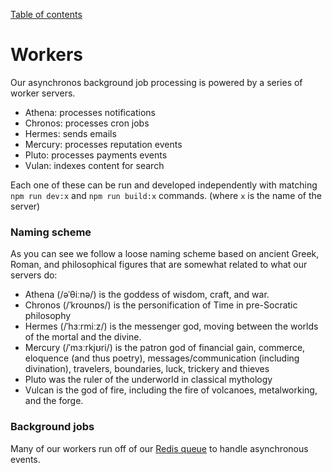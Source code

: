 [Table of contents](../readme.md)

# Workers

Our asynchronos background job processing is powered by a series of worker servers.

- Athena: processes notifications
- Chronos: processes cron jobs
- Hermes: sends emails
- Mercury: processes reputation events
- Pluto: processes payments events
- Vulan: indexes content for search

Each one of these can be run and developed independently with matching `npm run dev:x` and `npm run build:x` commands. (where `x` is the name of the server)

### Naming scheme

As you can see we follow a loose naming scheme based on ancient Greek, Roman, and philosophical figures that are somewhat related to what our servers do:

- Athena (/əˈθiːnə/) is the goddess of wisdom, craft, and war.
- Chronos (/ˈkroʊnɒs/) is the personification of Time in pre-Socratic philosophy
- Hermes (/ˈhɜːrmiːz/) is the messenger god, moving between the worlds of the mortal and the divine.
- Mercury (/ˈmɜːrkjʊri/) is the patron god of financial gain, commerce, eloquence (and thus poetry), messages/communication (including divination), travelers, boundaries, luck, trickery and thieves
- Pluto was the ruler of the underworld in classical mythology
- Vulcan is the god of fire, including the fire of volcanoes, metalworking, and the forge.

### Background jobs

Many of our workers run off of our [Redis queue](background-jobs.md) to handle asynchronous events.